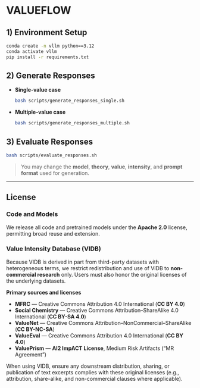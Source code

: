 # VALUEFLOW

## 1) Environment Setup

```bash
conda create -n vllm python==3.12
conda activate vllm
pip install -r requirements.txt
```

## 2) Generate Responses

- **Single-value case**
  ```bash
  bash scripts/generate_responses_single.sh
  ```

- **Multiple-value case**
  ```bash
  bash scripts/generate_responses_multiple.sh
  ```

## 3) Evaluate Responses

```bash
bash scripts/evaluate_responses.sh
```

> You may change the **model**, **theory**, **value**, **intensity**, and **prompt format** used for generation.

---

## License

### Code and Models
We release all code and pretrained models under the **Apache 2.0** license, permitting broad reuse and extension.

### Value Intensity Database (VIDB)
Because VIDB is derived in part from third-party datasets with heterogeneous terms, we restrict redistribution and use of VIDB to **non-commercial research** only. Users must also honor the original licenses of the underlying datasets.

**Primary sources and licenses**
- **MFRC** — Creative Commons Attribution 4.0 International (**CC BY 4.0**)
- **Social Chemistry** — Creative Commons Attribution–ShareAlike 4.0 International (**CC BY-SA 4.0**)
- **ValueNet** — Creative Commons Attribution–NonCommercial–ShareAlike (**CC BY-NC-SA**)
- **ValueEval** — Creative Commons Attribution 4.0 International (**CC BY 4.0**)
- **ValuePrism** — **AI2 ImpACT License**, Medium Risk Artifacts (“MR Agreement”)

When using VIDB, ensure any downstream distribution, sharing, or publication of text excerpts complies with these original licenses (e.g., attribution, share-alike, and non-commercial clauses where applicable).
